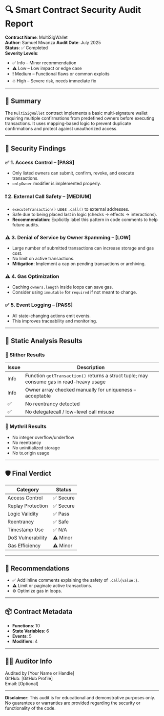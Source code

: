 # 🔍 Smart Contract Security Audit Report

**Contract Name**: MultiSigWallet  
**Author**: Samuel Mwanza 
**Audit Date**: July 2025  
**Status**: ✅ Completed  
**Severity Levels**:  
- ✅ Info – Minor recommendation  
- ⚠️ Low – Low impact or edge case  
- ❗ Medium – Functional flaws or common exploits  
- 🔥 High – Severe risk, needs immediate fix  

---

## 🧾 Summary

The `MultiSigWallet` contract implements a basic multi-signature wallet requiring multiple confirmations from predefined owners before executing transactions. It uses mapping-based logic to prevent duplicate confirmations and protect against unauthorized access.

---

## 🔐 Security Findings

### ✅ 1. Access Control – **[PASS]**
- Only listed owners can submit, confirm, revoke, and execute transactions.
- `onlyOwner` modifier is implemented properly.

### ❗ 2. External Call Safety – **[MEDIUM]**
- `executeTransaction()` uses `.call()` to external addresses.
- Safe due to being placed last in logic (checks → effects → interactions).
- **Recommendation**: Explicitly label this pattern in code comments to help future audits.

### ⚠️ 3. Denial of Service by Owner Spamming – **[LOW]**
- Large number of submitted transactions can increase storage and gas cost.
- No limit on active transactions.
- **Mitigation**: Implement a cap on pending transactions or archiving.

### ⚠️ 4. Gas Optimization
- Caching `owners.length` inside loops can save gas.
- Consider using `immutable` for `required` if not meant to change.

### ✅ 5. Event Logging – **[PASS]**
- All state-changing actions emit events.
- This improves traceability and monitoring.

---

## 🧪 Static Analysis Results

### 🔹 Slither Results

| Issue | Description |
|-------|-------------|
| Info | Function `getTransaction()` returns a struct tuple; may consume gas in read-heavy usage |
| Info | Owner array checked manually for uniqueness – acceptable |
| ✅ | No reentrancy detected |
| ✅ | No delegatecall / low-level call misuse |

### 🔹 Mythril Results

- No integer overflow/underflow
- No reentrancy
- No uninitialized storage
- No tx.origin usage

---

## 🛡️ Final Verdict

| Category             | Status     |
|----------------------|------------|
| Access Control       | ✅ Secure  |
| Replay Protection    | ✅ Secure  |
| Logic Validity       | ✅ Pass    |
| Reentrancy           | ✅ Safe    |
| Timestamp Use        | ✅ N/A     |
| DoS Vulnerability    | ⚠️ Minor  |
| Gas Efficiency       | ⚠️ Minor  |

---

## 🧠 Recommendations

- ✅ Add inline comments explaining the safety of `.call{value:}`.
- ⚠️ Limit or paginate active transactions.
- ⚙️ Optimize gas in loops.

---

## 📦 Contract Metadata

- **Functions**: 10
- **State Variables**: 6
- **Events**: 5
- **Modifiers**: 4

---

## 👨‍💻 Auditor Info

Audited by [Your Name or Handle]  
GitHub: [GitHub Profile]  
Email: [Optional]

---

**Disclaimer**: This audit is for educational and demonstrative purposes only. No guarantees or warranties are provided regarding the security or functionality of the code.

